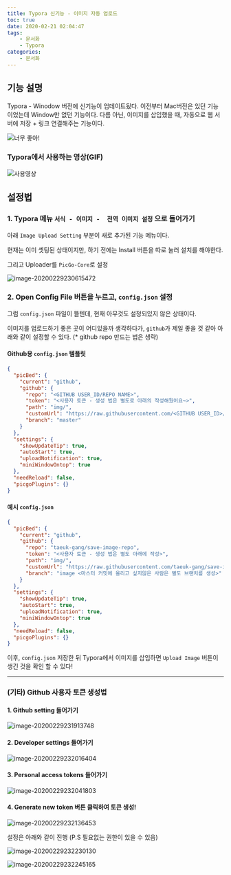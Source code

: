 ```yaml
---
title: Typora 신기능 - 이미지 자동 업로드
toc: true
date: 2020-02-21 02:04:47
tags:
	- 문서화
	- Typora
categories:
	- 문서화
---
```


## 기능 설명

Typora - Winodow 버전에 신기능이 업데이트됬다. 이전부터 Mac버전은 있던 기능이었는데 Window만 없던 기능이다. 다름 아닌, 이미지를 삽입했을 때, 자동으로 웹 서버에 저장 + 링크 연결해주는 기능이다.

![너무 좋아!](https://user-images.githubusercontent.com/26294469/74609914-0312cd80-5132-11ea-9aae-74cb65d7571e.gif)

### Typora에서 사용하는 영상(GIF)

![사용영상](https://raw.githubusercontent.com/taeuk-gang/save-image-repo/image/img/사용영상.gif)

## 설정법

### 1. Typora 메뉴 `서식 - 이미지 -  전역 이미지 설정` 으로 들어가기

아래 `Image Upload Setting` 부분이 새로 추가된 기능 메뉴이다.

현재는 이미 셋팅된 상태이지만, 하기 전에는 Install 버튼을 따로 눌러 설치를 해야한다.

그리고 Uploader를 `PicGo-Core`로 설정

![image-20200229230615472](https://raw.githubusercontent.com/taeuk-gang/save-image-repo/image/img/image-20200229230615472.png)

### 2. Open Config File 버튼을 누르고, `config.json` 설정

그럼 `config.json` 파일이 뜰텐데, 현재 아무것도 설정되있지 않은 상태이다.

이미지를 업로드하기 좋은 곳이 어디있을까 생각하다가, `github`가 제일 좋을 것 같아 아래와 같이 설정할 수 있다. (* github repo 만드는 법은 생략)

#### Github용 `config.json` 템플릿

```json
{
  "picBed": {
    "current": "github",
    "github": {
      "repo": "<GITHUB USER_ID/REPO NAME>",
      "token": "<사용자 토큰 - 생성 법은 별도로 아래의 작성해뒀어요~>",
      "path": "img/",
      "customUrl": "https://raw.githubusercontent.com/<GITHUB USER_ID>/<REPO NAME>/image",
      "branch": "master"
    }
  },
  "settings": {
    "showUpdateTip": true,
    "autoStart": true,
    "uploadNotification": true,
    "miniWindowOntop": true
  },
  "needReload": false,
  "picgoPlugins": {}
}
```

#### 예시 `config.json`

```json
{
  "picBed": {
    "current": "github",
    "github": {
      "repo": "taeuk-gang/save-image-repo",
      "token": "<사용자 토큰 - 생성 법은 별도 아래에 작성>",
      "path": "img/",
      "customUrl": "https://raw.githubusercontent.com/taeuk-gang/save-image-repo/image",
      "branch": "image <마스터 커밋에 올리고 싶지않은 사람은 별도 브랜치를 생성>"
    }
  },
  "settings": {
    "showUpdateTip": true,
    "autoStart": true,
    "uploadNotification": true,
    "miniWindowOntop": true
  },
  "needReload": false,
  "picgoPlugins": {}
}
```

이후, `config.json` 저장한 뒤 Typora에서 이미지를 삽입하면 `Upload Image` 버튼이 생긴 것을 확인 할 수 있다!



---------

### (기타) Github 사용자 토큰 생성법

#### 1. Github setting 들어가기

![image-20200229231913748](https://raw.githubusercontent.com/taeuk-gang/save-image-repo/image/img/image-20200229231913748.png)

#### 2. Developer settings 들어가기

![image-20200229232016404](https://raw.githubusercontent.com/taeuk-gang/save-image-repo/image/img/image-20200229232016404.png)

#### 3. Personal access tokens 들어가기

![image-20200229232041803](https://raw.githubusercontent.com/taeuk-gang/save-image-repo/image/img/image-20200229232041803.png)

#### 4. Generate new token 버튼 클릭하여 토큰 생성!

![image-20200229232136453](https://raw.githubusercontent.com/taeuk-gang/save-image-repo/image/img/image-20200229232136453.png)

설정은 아래와 같이 진행 (P.S 필요없는 권한이 있을 수 있음)

![image-20200229232230130](https://raw.githubusercontent.com/taeuk-gang/save-image-repo/image/img/image-20200229232230130.png)

![image-20200229232245165](https://raw.githubusercontent.com/taeuk-gang/save-image-repo/image/img/image-20200229232245165.png)

